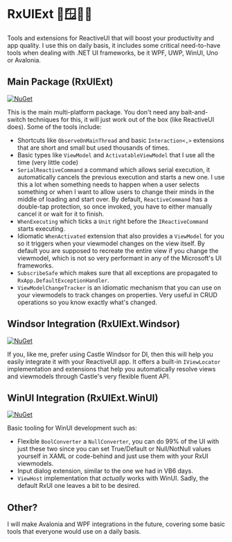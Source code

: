 # RxUIExt 🧰🪟🐧🍏
Tools and extensions for ReactiveUI that will boost your productivity and app quality. I use this on daily basis, it includes some critical need-to-have tools when dealing with .NET UI frameworks, be it WPF, UWP, WinUI, Uno or Avalonia.

## Main Package (RxUIExt)

[![NuGet](https://img.shields.io/nuget/v/RxUIExt)](https://www.nuget.org/packages/RxUIExt/1.0.0)

This is the main multi-platform package. You don't need any bait-and-switch techniques for this, it will just work out of the box (like ReactiveUI does). Some of the tools include:

- Shortcuts like `ObserveOnMainThread` and basic `Interaction<,>`  extensions that are short and small but used thousands of times.
- Basic types like `ViewModel` and `ActivatableViewModel` that I use all the time (very little code)
- `SerialReactiveCommand` a command which allows serial execution, it automatically cancels the previous execution and starts a new one. I use this a lot when something needs to happen when a user selects something or when I want to allow users to change their minds in the middle of loading and start over. By default, `ReactiveCommand` has a double-tap protection, so once invoked, you have to either manually cancel it or wait for it to finish.
- `WhenExecuting` which ticks a `Unit` right before the `IReactiveCommand` starts executing.
- Idiomatic `WhenActivated` extension that also provides a `ViewModel` for you so it triggers when your viewmodel changes on the view itself. By default you are supposed to recreate the entire view if you change the viewmodel, which is not so very performant in any of the Microsoft's UI frameworks.
- `SubscribeSafe` which makes sure that all exceptions are propagated to `RxApp.DefaultExceptionHandler`. 
- `ViewModelChangeTracker` is an idiomatic mechanism that you can use on your viewmodels to track changes on properties. Very useful in CRUD operations so you know exactly what's changed.

## Windsor Integration (RxUIExt.Windsor)

[![NuGet](https://img.shields.io/nuget/v/RxUIExt.Windsor)](https://www.nuget.org/packages/RxUIExt.Windsor/1.0.0)

If you, like me, prefer using Castle Windsor for DI, then this will help you easily integrate it with your ReactiveUI app. It offers a built-in `IViewLocator` implementation and extensions that help you automatically resolve views and viewmodels through Castle's very flexible fluent API.

## WinUI Integration (RxUIExt.WinUI)

[![NuGet](https://img.shields.io/nuget/v/RxUIExt.WinUI)](https://www.nuget.org/packages/RxUIExt.WinUI/1.0.0)

Basic tooling for WinUI development such as:

- Flexible `BoolConverter` a `NullConverter`, you can do 99% of the UI with just these two since you can set True/Default or Null/NotNull values yourself in XAML or code-behind and just use them with your RxUI viewmodels. 
- Input dialog extension, similar to the one we had in VB6 days.
- `ViewHost` implementation that *actually* works with WinUI. Sadly, the default RxUI one leaves a bit to be desired.

## Other?

I will make Avalonia and WPF integrations in the future, covering some basic tools that everyone would use on a daily basis.
